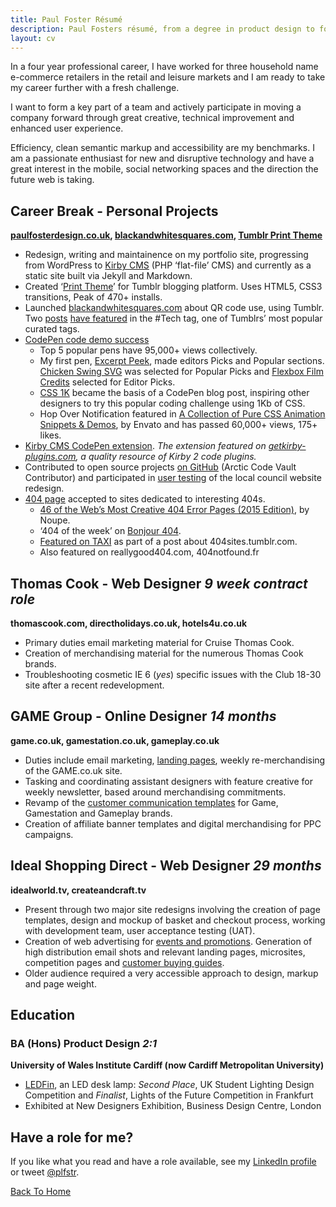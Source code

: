 ```yaml
---
title: Paul Foster Résumé
description: Paul Fosters résumé, from a degree in product design to four years work web design experience for some high street brands.
layout: cv
---
```

In a four year professional career, I have worked for three household name e-commerce retailers in the retail and leisure markets and I am ready to take my career further with a fresh challenge.

I want to form a key part of a team and actively participate in moving a company forward through great creative, technical improvement and enhanced user experience.

Efficiency, clean semantic markup and accessibility are my benchmarks. I am a passionate enthusiast for new and disruptive technology and have a great interest in the mobile, social networking spaces and the direction the future web is taking.

## Career Break - Personal Projects

**[paulfosterdesign.co.uk](/), [blackandwhitesquares.com](http://blackandwhitesquares.com), [Tumblr Print Theme](https://www.tumblr.com/theme/30839)**

*	Redesign, writing and maintainence on my portfolio site, progressing from WordPress to [Kirby CMS](http://www.paulfosterdesign.co.uk/blog/portfolio-redesign/) (PHP ‘flat-file’ CMS) and currently as a static site built via Jekyll and Markdown.
*	Created ‘[Print Theme](/work/print-theme/)’ for Tumblr blogging platform. Uses HTML5, CSS3 transitions, Peak of 470+ installs.
*	Launched [blackandwhitesquares.com](http://blackandwhitesquares.com) about QR code use, using Tumblr. Two [posts](http://blackandwhitesquares.com/all-new-mercedes-cars-will-feature-safety-info-and) [have featured](http://blackandwhitesquares.com/google-glass-qrcode) in the #Tech tag, one of Tumblrs’ most popular curated tags.
*	[CodePen code demo success](https://codepen.io/plfstr/popular/)
 	+ Top 5 popular pens have 95,000+ views collectively. 
	+ My first pen, [Excerpt Peek](/blog/excerpt-peek/), made editors Picks and Popular sections. [Chicken Swing SVG](/blog/chicken-swing-svg/) was selected for Popular Picks and [Flexbox Film Credits](/blog/flexbox-film-credits/) selected for Editor Picks. 
	+ [CSS 1K](/blog/css1k-on-codepen/) became the basis of a CodePen blog post, inspiring other designers to try this popular coding challenge using 1Kb of CSS. 
	+ Hop Over Notification featured in [A Collection of Pure CSS Animation Snippets & Demos](http://marketblog.envato.com/inspirations/pure-css-animation-snippets/), by Envato and has passed 60,000+ views, 175+ likes.
*	[Kirby CMS CodePen extension](/blog/kirbytag-codepen/). _The extension featured on [getkirby-plugins.com](http://getkirby-plugins.com/), a quality resource of Kirby 2 code plugins._
*	Contributed to open source projects [on GitHub](https://github.com/plfstr) (Arctic Code Vault Contributor) and participated in [user testing](/blog/council-website-testing/) of the local council website redesign.
*	[404 page](/404notfound/) accepted to sites dedicated to interesting 404s. 
	+ [46 of the Web’s Most Creative 404 Error Pages (2015 Edition)](http://www.noupe.com/design/46-of-the-webs-most-creative-404-error-pages-2015-edition-88506.html), by Noupe. 
	+ ‘404 of the week’ on [Bonjour 404](http://www.bonjour404.fr/post/138469844000/paul-foster-design).
	+ [Featured on TAXI](http://designtaxi.com/news/371534/A-Tumblr-Blog-Featuring-Creative-404-Webpages/) as part of a post about 404sites.tumblr.com. 
	+ Also featured on reallygood404.com, 404notfound.fr


## Thomas Cook - Web Designer _9 week contract role_

**thomascook.com, directholidays.co.uk, hotels4u.co.uk**

*	Primary duties email marketing material for Cruise Thomas Cook. 
*	Creation of merchandising material for the numerous Thomas Cook brands.
*	Troubleshooting cosmetic IE 6 (_yes_) specific issues with the Club 18-30 site after a recent redevelopment.


## GAME Group - Online Designer _14 months_

**game.co.uk, gamestation.co.uk, gameplay.co.uk**

*	Duties include email marketing, [landing pages](/work/nintendo-hub/), weekly re-merchandising of the GAME.co.uk site.
*	Tasking and coordinating assistant designers with feature creative for weekly newsletter, based around merchandising commitments.
*	Revamp of the [customer communication templates](/work/gameplay-templates/) for Game, Gamestation and Gameplay brands.
*	Creation of affiliate banner templates and digital merchandising for PPC campaigns.


## Ideal Shopping Direct - Web Designer _29 months_

**idealworld.tv, createandcraft.tv**

*	Present through two major site redesigns involving the creation of page templates, design and mockup of basket and checkout process, working with development team, user acceptance testing (UAT).
*	Creation of web advertising for [events and promotions](/work/christmas-cracker/). Generation of high distribution email shots and relevant landing pages, microsites, competition pages and [customer buying guides](/work/ringsize-guide/).
*	Older audience required a very accessible approach to design, markup and page weight.


## Education

### BA (Hons) Product Design _2:1_

**University of Wales Institute Cardiff (now Cardiff Metropolitan University)**

*	[LEDFin](/ledfin/), an LED desk lamp: _Second Place_, UK Student Lighting Design Competition and _Finalist_, Lights of the Future Competition in Frankfurt
*	Exhibited at New Designers Exhibition, Business Design Centre, London


## Have a role for me?

If you like what you read and have a role available, see my [LinkedIn profile](https://www.linkedin.com/in/paulfosterdesign) or tweet [@plfstr](https://twitter.com/plfstr).

[Back To Home](/)
